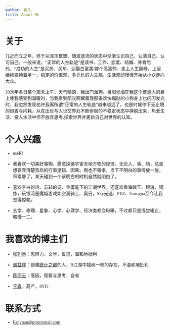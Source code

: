 ```yaml
---
author: 袁凡
title: About Me
---
```


# <font face="黑体">**关于**


<font face="宋体"> 几近而立之年，终于从浑浑噩噩、随波逐流的状态中渐渐认识自己、认清自己、认可自己。一般来说，“正常的人生轨迹”是读书、工作、恋爱、结婚、养育后代，“成功的人生”是买房、买车、迎娶白富美/嫁个高富帅、走上人生巅峰。上层继续宣扬着单一、稳定的价值观，多元化的人生观、生活观却慢慢开始从小众走向大众。

<font face="宋体"> 2020年冬日某个周末上午，天气晴朗，我出门溜狗。当阳光洒在我这个普通人的身上使我感受到温暖时，当我看到阳光照耀着我那条欢快蹦跶的小狗身上也闪闪发光时，我忽然发现也许我离所谓“正常的人生轨迹”越来越远了。也是时候停下无止境的自省与内耗，从在出世与入世交界处不断徘徊的不稳定状态中挣脱出来，热爱生活、投入生活中但不放弃思考,探索世界并更新自己对世界的认知。



# <font face="黑体" >**个人兴趣**


+ <font face="宋体"> useR!

+ <font face="宋体">我喜欢一切美好事物，愿意探循宇宙天地万物的规律。无论人、事、物，总是想要弄清楚背后的行事逻辑、因果。倒也不强求，当下不明白的事情放一放，积累够了，某天碰到一个该明白的时机自然就明白了。

+ <font face="宋体">喜欢李白的诗、苏轼的词、金庸笔下的江湖世界，还喜欢看海贼王、银魂、钢炼，玩银河恶魔城游戏如空洞骑士、奥日，Sky光遇、FEZ、Gorogoa至今让我觉得惊艳。 

+ <font face="宋体">玄学、命理、星象、心学、心理学、经济类都会瞅瞅，不过都只是浅尝辄止，略懂一二。



# <font face="黑体">**我喜欢的博主们**


+ <font face="宋体">[张列弛](https://www.liechi.org/)：思辨力，文学，鲁迅，温和地批判

+ <font face="宋体">[谢益辉](https://yihui.org/)：创建[统计之都](https://d.cosx.org/)的人，R江湖中独树一帜的存在，不温和地批判

+ <font face="宋体">[陈丽云](http://www.loyhome.com/)：落园，观察与思考，自省

+ <font face="宋体">[于淼](https://yufree.cn/)：高产，INTJ



# <font face="黑体">**联系方式**


+ <font face="宋体">Fanyuan@protonmail.com




